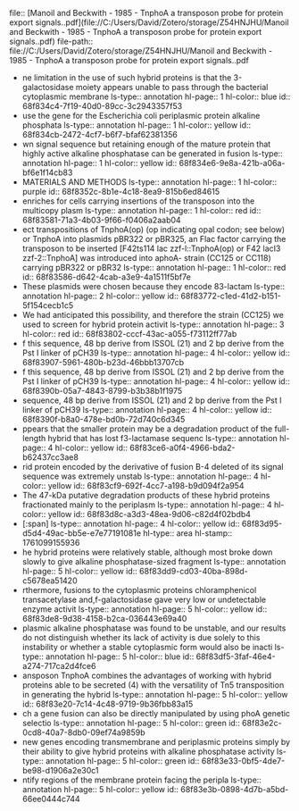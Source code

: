 file:: [Manoil and Beckwith - 1985 - TnphoA a transposon probe for protein export signals..pdf](file://C:/Users/David/Zotero/storage/Z54HNJHU/Manoil and Beckwith - 1985 - TnphoA a transposon probe for protein export signals..pdf)
file-path:: file://C:/Users/David/Zotero/storage/Z54HNJHU/Manoil and Beckwith - 1985 - TnphoA a transposon probe for protein export signals..pdf

- ne limitation in the use of such hybrid proteins is that the 3-galactosidase moiety appears unable to pass through the bacterial cytoplasmic membrane
  ls-type:: annotation
  hl-page:: 1
  hl-color:: blue
  id:: 68f834c4-7f19-40d0-89cc-3c2943357f53
- use the gene for the Escherichia coli periplasmic protein alkaline phosphata
  ls-type:: annotation
  hl-page:: 1
  hl-color:: yellow
  id:: 68f834cb-2472-4cf7-b6f7-bfaf62381356
- wn signal sequence but retaining enough of the mature protein that highly active alkaline phosphatase can be generated in fusion
  ls-type:: annotation
  hl-page:: 1
  hl-color:: yellow
  id:: 68f834e6-9e8a-421b-a06a-bf6e1f14cb83
- MATERIALS AND METHODS
  ls-type:: annotation
  hl-page:: 1
  hl-color:: purple
  id:: 68f8352c-8b1e-4c18-8ea9-815b6ed84615
- enriches for cells carrying insertions of the transposon into the multicopy plasm
  ls-type:: annotation
  hl-page:: 1
  hl-color:: red
  id:: 68f83581-71a3-4b03-9f66-f0406a2aab04
- ect transpositions of TnphoA(op) (op indicating opal codon; see below) or TnphoA into plasmids pBR322 or pBR325, an Flac factor carrying the transposon to be inserted [F42ts114 lac zzf-l::TnphoA(op) or F42 lacI3 zzf-2::TnphoA] was introduced into aphoA- strain (CC125 or CC118) carrying pBR322 or pBR32
  ls-type:: annotation
  hl-page:: 1
  hl-color:: red
  id:: 68f83586-d642-4cab-a3e9-4a1511f5bf7e
- These plasmids were chosen because they encode 83-lactam
  ls-type:: annotation
  hl-page:: 2
  hl-color:: yellow
  id:: 68f83772-c1ed-41d2-b151-5f154cecb1c5
- We had anticipated this possibility, and therefore the strain (CC125) we used to screen for hybrid protein activit
  ls-type:: annotation
  hl-page:: 3
  hl-color:: red
  id:: 68f83802-cccf-43ac-a055-f73112ff77ab
- f this sequence, 48 bp derive from ISSOL (21) and 2 bp derive from the Pst I linker of pCH39
  ls-type:: annotation
  hl-page:: 4
  hl-color:: yellow
  id:: 68f83907-5961-480b-b23d-46bbb13707cb
- f this sequence, 48 bp derive from ISSOL (21) and 2 bp derive from the Pst I linker of pCH39
  ls-type:: annotation
  hl-page:: 4
  hl-color:: yellow
  id:: 68f8390b-05a7-4843-8799-b3b38b1f1975
- sequence, 48 bp derive from ISSOL (21) and 2 bp derive from the Pst I linker of pCH39 
  ls-type:: annotation
  hl-page:: 4
  hl-color:: yellow
  id:: 68f8390f-b8a0-478e-bd0b-72d740c6d345
- ppears that the smaller protein may be a degradation product of the full-length hybrid that has lost f3-lactamase sequenc
  ls-type:: annotation
  hl-page:: 4
  hl-color:: yellow
  id:: 68f83ce6-a0f4-4966-bda2-b62437cc3ae8
- rid protein encoded by the derivative of fusion B-4 deleted of its signal sequence was extremely unstab
  ls-type:: annotation
  hl-page:: 4
  hl-color:: yellow
  id:: 68f83cf9-692f-4cc7-a198-b9d094f2a954
- The 47-kDa putative degradation products of these hybrid proteins fractionated mainly to the periplasm 
  ls-type:: annotation
  hl-page:: 4
  hl-color:: yellow
  id:: 68f83d8c-a3d3-48ea-9d06-c82d4f02bdb4
- [:span]
  ls-type:: annotation
  hl-page:: 4
  hl-color:: yellow
  id:: 68f83d95-d5d4-49ac-bb5e-e7e77191081e
  hl-type:: area
  hl-stamp:: 1761099155936
- he hybrid proteins were relatively stable, although most broke down slowly to give alkaline phosphatase-sized fragment
  ls-type:: annotation
  hl-page:: 5
  hl-color:: yellow
  id:: 68f83dd9-cd03-40ba-898d-c5678ea51420
- rthermore, fusions to the cytoplasmic proteins chloramphenicol transacetylase and,f-galactosidase gave very low or undetectable enzyme activit
  ls-type:: annotation
  hl-page:: 5
  hl-color:: yellow
  id:: 68f83de8-9d38-4158-b2ca-036443e69a40
- plasmic alkaline phosphatase was found to be unstable, and our results do not distinguish whether its lack of activity is due solely to this instability or whether a stable cytoplasmic form would also be inacti
  ls-type:: annotation
  hl-page:: 5
  hl-color:: blue
  id:: 68f83df5-3faf-46e4-a274-717ca2d4fce6
- ansposon TnphoA combines the advantages of working with hybrid proteins able to be secreted (4) with the versatility of Tn5 transposition in generating the hybrid
  ls-type:: annotation
  hl-page:: 5
  hl-color:: yellow
  id:: 68f83e20-7c14-4c48-9719-9b36fbb83a15
- ch a gene fusion can also be directly manipulated by using phoA genetic selectio
  ls-type:: annotation
  hl-page:: 5
  hl-color:: green
  id:: 68f83e2c-0cd8-40a7-8db0-09ef74a9859b
- new genes encoding transmembrane and periplasmic proteins simply by their ability to give hybrid proteins with alkaline phosphatase activity
  ls-type:: annotation
  hl-page:: 5
  hl-color:: green
  id:: 68f83e33-0bf5-4de7-be98-d1906a2e30c1
- ntify regions of the membrane protein facing the peripla
  ls-type:: annotation
  hl-page:: 5
  hl-color:: yellow
  id:: 68f83e3b-0898-4d7b-a5bd-66ee0444c744